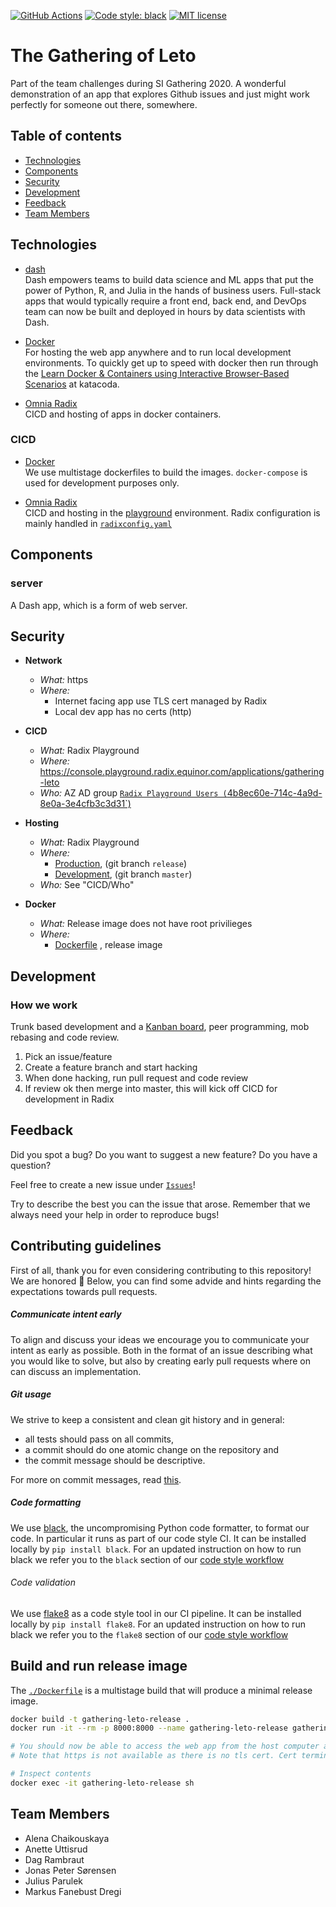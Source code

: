 [![GitHub Actions](https://github.com/equinor/gathering-leto/workflows/python_code_style/badge.svg)](https://github.com/features/actions)
[![Code style: black](https://img.shields.io/badge/code%20style-black-000000.svg)](https://github.com/ambv/black)
[![MIT license](http://img.shields.io/badge/license-MIT-brightgreen.svg)](http://opensource.org/licenses/MIT)

# The Gathering of Leto

Part of the team challenges during SI Gathering 2020. A wonderful demonstration of an app that explores Github issues and just might work perfectly for someone out there, somewhere.

## Table of contents

- [Technologies](#technologies)
- [Components](#components)
- [Security](#security)
- [Development](#development)
- [Feedback](#feedback)
- [Team Members](#team-members)

## Technologies

- [dash](https://plotly.com/dash/)  
  Dash empowers teams to build data science and ML apps that put the power of Python, R, and Julia in the hands of business users. Full-stack apps that would typically require a front end, back end, and DevOps team can now be built and deployed in hours by data scientists with Dash.

- [Docker](https://www.docker.com/)  
  For hosting the web app anywhere and to run local development environments. To quickly get up to speed with docker then run through the [Learn Docker & Containers using Interactive Browser-Based Scenarios](https://www.katacoda.com/courses/docker) at katacoda.  

- [Omnia Radix](https://www.radix.equinor.com/)  
  CICD and hosting of apps in docker containers.


### CICD

- [Docker](https://www.docker.com/)  
  We use multistage dockerfiles to build the images.
  `docker-compose` is used for development purposes only.

- [Omnia Radix](https://www.radix.equinor.com/)  
  CICD and hosting in the [playground](https://console.playground.radix.equinor.com/applications/gathering-leto) environment.
  Radix configuration is mainly handled in [`radixconfig.yaml`](./radixconfig.yaml)


## Components

### server 
A Dash app, which is a form of web server.


## Security

- **Network**
  - _What:_ https
  - _Where:_
    - Internet facing app use TLS cert managed by Radix
    - Local dev app has no certs (http)

- **CICD**
  - _What:_ Radix Playground
  - _Where:_ https://console.playground.radix.equinor.com/applications/gathering-leto
  - _Who:_ AZ AD group [`Radix Playground Users (`4b8ec60e-714c-4a9d-8e0a-3e4cfb3c3d31`)](https://portal.azure.com/#blade/Microsoft_AAD_IAM/GroupDetailsMenuBlade/Overview/groupId/4b8ec60e-714c-4a9d-8e0a-3e4cfb3c3d31/adminUnitObjectId/)

- **Hosting**
  - _What:_ Radix Playground
  - _Where:_
    - [Production](https://gathering-leto.app.playground.radix.equinor.com/), (git branch `release`)
    - [Development](https://server-gathering-leto-development.playground.radix.equinor.com/), (git branch `master`)
  - _Who:_ See "CICD/Who"

- **Docker**
  - _What:_  Release image does not have root privilieges
  - _Where:_ 
    - [Dockerfile](./Dockerfile) , release image


## Development

### How we work

Trunk based development and a [Kanban board](https://github.com/equinor/gathering-leto/projects/2), peer programming, mob rebasing and code review. 

1. Pick an issue/feature
1. Create a feature branch and start hacking
1. When done hacking, run pull request and code review
1. If review ok then merge into master, this will kick off CICD for development in Radix

## Feedback
Did you spot a bug?
Do you want to suggest a new feature?
Do you have a question?

Feel free to create a new issue under [`Issues`](https://github.com/equinor/gathering-leto/issues)!

Try to describe the best you can the issue that arose.
Remember that we always need your help in order to reproduce bugs!

## Contributing guidelines

First of all, thank you for even considering contributing to this
repository! We are honored :tada: Below, you can find some advide and hints
regarding the expectations towards pull requests.

##### Communicate intent early

To align and discuss your ideas we encourage you to communicate your intent as
early as possible. Both in the format of an issue describing what you would
like to solve, but also by creating early pull requests where on can discuss an
implementation.

##### Git usage

We strive to keep a consistent and clean git history and in general:
- all tests should pass on all commits,
- a commit should do one atomic change on the repository and
- the commit message should be descriptive.

For more on commit messages, read [this](https://chris.beams.io/posts/git-commit/).

##### Code formatting

We use [black](https://black.readthedocs.io/en/stable/), the uncompromising
Python code formatter, to format our code. In particular it runs as part of our
code style CI. It can be installed locally by `pip install black`. For an
updated instruction on how to run black we refer you to the `black` section of
our [code style workflow](.github/worflows/code_style.yml)

###### Code validation

We use [flake8](https://flake8.pycqa.org/en/latest/) as a code style tool in
our CI pipeline. It can be installed locally by `pip install flake8`. For an
updated instruction on how to run black we refer you to the `flake8` section of
our [code style workflow](.github/worflows/code_style.yml)


## Build and run release image

The [`./Dockerfile`](./Dockerfile) is a multistage build that will produce a minimal release image.


```sh
docker build -t gathering-leto-release .
docker run -it --rm -p 8000:8000 --name gathering-leto-release gathering-leto-release

# You should now be able to access the web app from the host computer at http://localhost:8000/
# Note that https is not available as there is no tls cert. Cert termination will be handled automatically by the host loadbalancer, in our case Radix.

# Inspect contents
docker exec -it gathering-leto-release sh
```


## Team Members
* Alena Chaikouskaya
* Anette Uttisrud
* Dag Rambraut
* Jonas Peter Sørensen
* Julius Parulek
* Markus Fanebust Dregi
